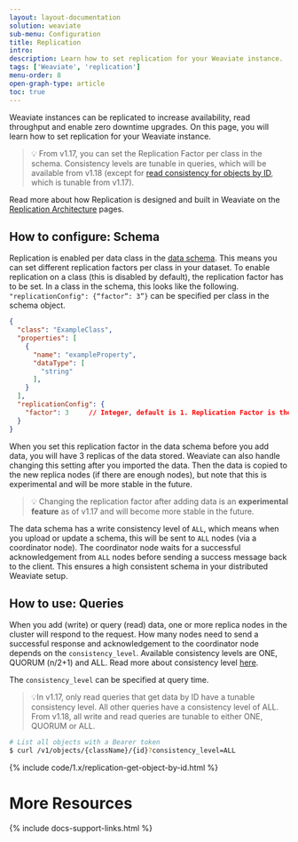 ```yaml
---
layout: layout-documentation
solution: weaviate
sub-menu: Configuration
title: Replication
intro: 
description: Learn how to set replication for your Weaviate instance.
tags: ['Weaviate', 'replication']
menu-order: 8
open-graph-type: article
toc: true
---
```


Weaviate instances can be replicated to increase availability, read throughput and enable zero downtime upgrades. On this page, you will learn how to set replication for your Weaviate instance.

> 💡 From v1.17, you can set the Replication Factor per class in the schema. Consistency levels are tunable in queries, which will be available from v1.18 (except for [read consistency for objects by ID](../replication-architecture/consistency.html#tunable-read-consistency), which is tunable from v1.17). 

Read more about how Replication is designed and built in Weaviate on the [Replication Architecture](../replication-architecture/index.html) pages.

## How to configure: Schema

Replication is enabled per data class in the [data schema](). This means you can set different replication factors per class in your dataset. To enable replication on a class (this is disabled by default), the replication factor has to be set. In a class in the schema, this looks like the following. `"replicationConfig": {“factor”: 3”}` can be specified per class in the schema object.


```json
{
  "class": "ExampleClass",                        
  "properties": [                           
    {
      "name": "exampleProperty", 
      "dataType": [                         
        "string"
      ],
    }
  ],
  "replicationConfig": {
    "factor": 3     // Integer, default is 1. Replication Factor is the amount of copies of this class that will be stored.
  }
}
```

When you set this replication factor in the data schema before you add data, you will have 3 replicas of the data stored. Weaviate can also handle changing this setting after you imported the data. Then the data is copied to the new replica nodes (if there are enough nodes), but note that this is experimental and will be more stable in the future.

> 💡 Changing the replication factor after adding data is an **experimental feature** as of v1.17 and will become more stable in the future.

The data schema has a write consistency level of `ALL`, which means when you upload or update a schema, this will be sent to `ALL` nodes (via a coordinator node). The coordinator node waits for a successful acknowledgement from `ALL` nodes before sending a success message back to the client. This ensures a high consistent schema in your distributed Weaviate setup.

## How to use: Queries

When you add (write) or query (read) data, one or more replica nodes in the cluster will respond to the request. How many nodes need to send a successful response and acknowledgement to the coordinator node depends on the `consistency_level`. Available consistency levels are ONE, QUORUM (n/2+1) and ALL. Read more about consistency level [here](../replication-architecture/consistency.html).

The `consistency_level` can be specified at query time. 

> 💡In v1.17, only read queries that get data by ID have a tunable consistency level. All other queries have a consistency level of ALL. From v1.18, all write and read queries are tunable to either ONE, QUORUM or ALL.

```bash
# List all objects with a Bearer token
$ curl /v1/objects/{className}/{id}?consistency_level=ALL
```

{% include code/1.x/replication-get-object-by-id.html %}

# More Resources

{% include docs-support-links.html %}
